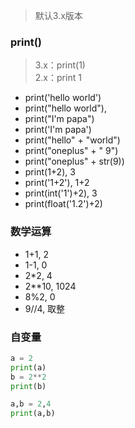 > 默认3.x版本  

### print()
> 3.x：print(1)  
> 2.x：print 1  

- print('hello world')
- print("hello world"),
- print("I'm papa")
- print('I\'m papa')
- print("hello" + "world")
- print("oneplus" + " 9")
- print("oneplus" + str(9))
- print(1+2), 3
- print('1+2'), 1+2
- print(int('1')+2), 3
- print(float('1.2')+2)


### 数学运算
- 1+1, 2
- 1-1, 0
- 2*2, 4
- 2**10, 1024
- 8%2, 0 
- 9//4, 取整

### 自变量
```python
a = 2
print(a)
b = 2**2
print(b)
```
```python
a,b = 2,4
print(a,b)
```